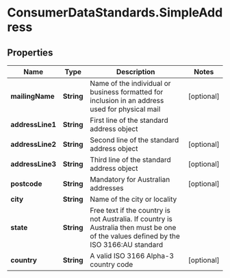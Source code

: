 # ConsumerDataStandards.SimpleAddress

## Properties
Name | Type | Description | Notes
------------ | ------------- | ------------- | -------------
**mailingName** | **String** | Name of the individual or business formatted for inclusion in an address used for physical mail | [optional] 
**addressLine1** | **String** | First line of the standard address object | 
**addressLine2** | **String** | Second line of the standard address object | [optional] 
**addressLine3** | **String** | Third line of the standard address object | [optional] 
**postcode** | **String** | Mandatory for Australian addresses | [optional] 
**city** | **String** | Name of the city or locality | 
**state** | **String** | Free text if the country is not Australia. If country is Australia then must be one of the values defined by the ISO 3166:AU standard | 
**country** | **String** | A valid ISO 3166 Alpha-3 country code | [optional] 


